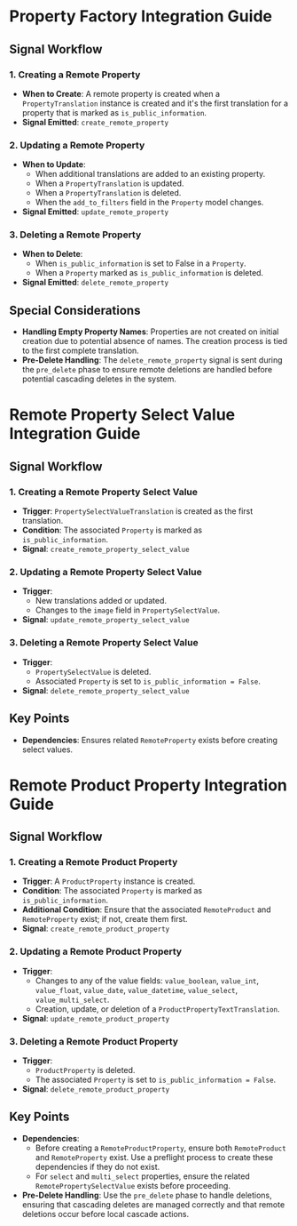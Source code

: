 # Property Factory Integration Guide

## Signal Workflow

### 1. Creating a Remote Property
- **When to Create**: A remote property is created when a `PropertyTranslation` instance is created and it's the first translation for a property that is marked as `is_public_information`.
- **Signal Emitted**: `create_remote_property`

### 2. Updating a Remote Property
- **When to Update**:
  - When additional translations are added to an existing property.
  - When a `PropertyTranslation` is updated.
  - When a `PropertyTranslation` is deleted.
  - When the `add_to_filters` field in the `Property` model changes.
- **Signal Emitted**: `update_remote_property`

### 3. Deleting a Remote Property
- **When to Delete**:
  - When `is_public_information` is set to False in a `Property`.
  - When a `Property` marked as `is_public_information` is deleted.
- **Signal Emitted**: `delete_remote_property`

## Special Considerations
- **Handling Empty Property Names**: Properties are not created on initial creation due to potential absence of names. The creation process is tied to the first complete translation.
- **Pre-Delete Handling**: The `delete_remote_property` signal is sent during the `pre_delete` phase to ensure remote deletions are handled before potential cascading deletes in the system.

# Remote Property Select Value Integration Guide

## Signal Workflow

### 1. Creating a Remote Property Select Value
- **Trigger**: `PropertySelectValueTranslation` is created as the first translation.
- **Condition**: The associated `Property` is marked as `is_public_information`.
- **Signal**: `create_remote_property_select_value`

### 2. Updating a Remote Property Select Value
- **Trigger**:
  - New translations added or updated.
  - Changes to the `image` field in `PropertySelectValue`.
- **Signal**: `update_remote_property_select_value`

### 3. Deleting a Remote Property Select Value
- **Trigger**:
  - `PropertySelectValue` is deleted.
  - Associated `Property` is set to `is_public_information = False`.
- **Signal**: `delete_remote_property_select_value`

## Key Points
- **Dependencies**: Ensures related `RemoteProperty` exists before creating select values.

# Remote Product Property Integration Guide

## Signal Workflow

### 1. Creating a Remote Product Property
- **Trigger**: A `ProductProperty` instance is created.
- **Condition**: The associated `Property` is marked as `is_public_information`.
- **Additional Condition**: Ensure that the associated `RemoteProduct` and `RemoteProperty` exist; if not, create them first.
- **Signal**: `create_remote_product_property`

### 2. Updating a Remote Product Property
- **Trigger**:
  - Changes to any of the value fields: `value_boolean`, `value_int`, `value_float`, `value_date`, `value_datetime`, `value_select`, `value_multi_select`.
  - Creation, update, or deletion of a `ProductPropertyTextTranslation`.
- **Signal**: `update_remote_product_property`

### 3. Deleting a Remote Product Property
- **Trigger**:
  - `ProductProperty` is deleted.
  - The associated `Property` is set to `is_public_information = False`.
- **Signal**: `delete_remote_product_property`

## Key Points
- **Dependencies**:
  - Before creating a `RemoteProductProperty`, ensure both `RemoteProduct` and `RemoteProperty` exist. Use a preflight process to create these dependencies if they do not exist.
  - For `select` and `multi_select` properties, ensure the related `RemotePropertySelectValue` exists before proceeding.
- **Pre-Delete Handling**: Use the `pre_delete` phase to handle deletions, ensuring that cascading deletes are managed correctly and that remote deletions occur before local cascade actions.
